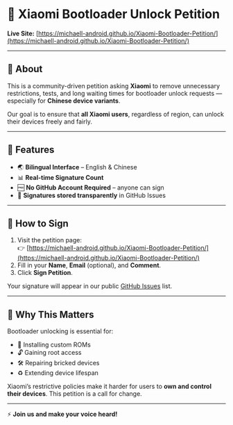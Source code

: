 # 📢 Xiaomi Bootloader Unlock Petition

**Live Site:** [https://michaell-android.github.io/Xiaomi-Bootloader-Petition/](https://michaell-android.github.io/Xiaomi-Bootloader-Petition/)

---

## 📝 About
This is a community-driven petition asking **Xiaomi** to remove unnecessary restrictions, tests, and long waiting times for bootloader unlock requests — especially for **Chinese device variants**.

Our goal is to ensure that **all Xiaomi users**, regardless of region, can unlock their devices freely and fairly.

---

## 🌟 Features
- 🌏 **Bilingual Interface** – English & Chinese  
- 📊 **Real-time Signature Count**  
- 🆓 **No GitHub Account Required** – anyone can sign  
- 📂 **Signatures stored transparently** in GitHub Issues

---

## 🚀 How to Sign
1. Visit the petition page:  
   👉 [https://michaell-android.github.io/Xiaomi-Bootloader-Petition/](https://michaell-android.github.io/Xiaomi-Bootloader-Petition/)
2. Fill in your **Name**, **Email** (optional), and **Comment**.
3. Click **Sign Petition**.

Your signature will appear in our public [GitHub Issues](../../issues) list.

---

## 📣 Why This Matters
Bootloader unlocking is essential for:  
- 📱 Installing custom ROMs  
- 🔓 Gaining root access  
- 🛠 Repairing bricked devices  
- ♻ Extending device lifespan  

Xiaomi’s restrictive policies make it harder for users to **own and control their devices**. This petition is a call for change.

---

⚡ **Join us and make your voice heard!**
